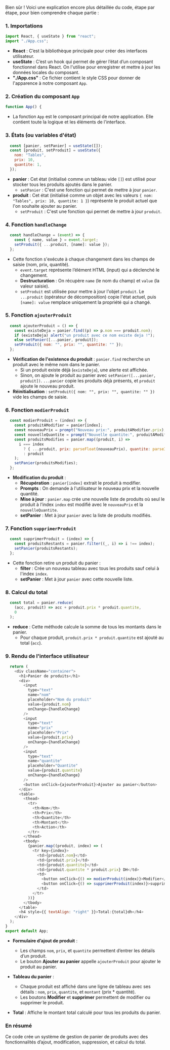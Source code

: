 Bien sûr ! Voici une explication encore plus détaillée du code, étape par étape, pour bien comprendre chaque partie :

### 1. Importations
```javascript
import React, { useState } from "react";
import "./App.css";
```
- **React** : C’est la bibliothèque principale pour créer des interfaces utilisateur.
- **useState** : C’est un hook qui permet de gérer l’état d’un composant fonctionnel dans React. On l'utilise pour enregistrer et mettre à jour les données locales du composant.
- **"./App.css"** : Ce fichier contient le style CSS pour donner de l'apparence à notre composant `App`.

### 2. Création du composant `App`
```javascript
function App() {
```
- La fonction `App` est le composant principal de notre application. Elle contient toute la logique et les éléments de l'interface.

### 3. États (ou variables d'état)
```javascript
  const [panier, setPanier] = useState([]);
  const [produit, setProduit] = useState({
    nom: "Tables",
    prix: 10,
    quantite: 1,
  });
```
- **panier** : Cet état (initialisé comme un tableau vide `[]`) est utilisé pour stocker tous les produits ajoutés dans le panier.
  - `setPanier` : C'est une fonction qui permet de mettre à jour `panier`.
- **produit** : Cet état (initialisé comme un objet avec les valeurs `{ nom: "Tables", prix: 10, quantite: 1 }`) représente le produit actuel que l'on souhaite ajouter au panier.
  - `setProduit` : C'est une fonction qui permet de mettre à jour `produit`.

### 4. Fonction `handleChange`
```javascript
  const handleChange = (event) => {
    const { name, value } = event.target;
    setProduit({ ...produit, [name]: value });
  };
```
- Cette fonction s'exécute à chaque changement dans les champs de saisie (nom, prix, quantité).
  - `event.target` représente l’élément HTML (input) qui a déclenché le changement.
  - **Destructuration** : On récupère `name` (le nom du champ) et `value` (la valeur saisie).
  - `setProduit` est utilisée pour mettre à jour l'objet `produit`. Le `...produit` (opérateur de décomposition) copie l'état actuel, puis `[name]: value` remplace uniquement la propriété qui a changé.

### 5. Fonction `ajouterProduit`
```javascript
  const ajouterProduit = () => {
    const existeDeja = panier.find((p) => p.nom === produit.nom);
    if (existeDeja) alert("un produit avec ce nom existe deja !");
    else setPanier([...panier, produit]);
    setProduit({ nom: "", prix: "", quantite: "" });
  };
```
- **Vérification de l'existence du produit** : `panier.find` recherche un produit avec le même nom dans le panier.
  - Si un produit existe déjà (`existeDeja`), une alerte est affichée.
  - Sinon, on ajoute le produit au panier avec `setPanier([...panier, produit])`. `...panier` copie les produits déjà présents, et `produit` ajoute le nouveau produit.
- **Réinitialisation** : `setProduit({ nom: "", prix: "", quantite: "" })` vide les champs de saisie.

### 6. Fonction `modierProduit`
```javascript
  const modierProduit = (index) => {
    const produitAModifier = panier[index];
    const nouveauPrix = prompt("Nouveau prix:", produitAModifier.prix);
    const nouvelleQuantite = prompt("Nouvelle quantite:", produitAModifier.quantite);
    const produitsModifies = panier.map((produit, i) =>
      i === index
        ? { ...produit, prix: parseFloat(nouveauPrix), quantite: parseInt(nouvelleQuantite, 10) }
        : produit
    );
    setPanier(produitsModifies);
  };
```
- **Modification du produit** :
  - **Récupération** : `panier[index]` extrait le produit à modifier.
  - **Prompts** : On demande à l'utilisateur le nouveau prix et la nouvelle quantité.
  - **Mise à jour** : `panier.map` crée une nouvelle liste de produits où seul le produit à l’index `index` est modifié avec le `nouveauPrix` et la `nouvelleQuantite`.
  - **setPanier** : Met à jour `panier` avec la liste de produits modifiés.

### 7. Fonction `supprimerProduit`
```javascript
  const supprimerProduit = (index) => {
    const produitsRestants = panier.filter((_, i) => i !== index);
    setPanier(produitsRestants);
  };
```
- Cette fonction retire un produit du panier :
  - **filter** : Crée un nouveau tableau avec tous les produits sauf celui à l'index `index`.
  - **setPanier** : Met à jour `panier` avec cette nouvelle liste.

### 8. Calcul du total
```javascript
  const total = panier.reduce(
    (acc, produit) => acc + produit.prix * produit.quantite,
    0
  );
```
- **reduce** : Cette méthode calcule la somme de tous les montants dans le panier. 
  - Pour chaque produit, `produit.prix * produit.quantite` est ajouté au total (`acc`).

### 9. Rendu de l'interface utilisateur
```javascript
  return (
    <div className="container">
      <h1>Panier de produits</h1>
      <div>
        <input
          type="text"
          name="nom"
          placeholder="Nom du produit"
          value={produit.nom}
          onChange={handleChange}
        />
        <input
          type="text"
          name="prix"
          placeholder="Prix"
          value={produit.prix}
          onChange={handleChange}
        />
        <input
          type="text"
          name="quantite"
          placeholder="Quantite"
          value={produit.quantite}
          onChange={handleChange}
        />
        <button onClick={ajouterProduit}>Ajouter au panier</button>
      </div>
      <table>
        <thead>
          <tr>
            <th>Nom</th>
            <th>Prix</th>
            <th>Quantite</th>
            <th>Montant</th>
            <th>Action</th>
          </tr>
        </thead>
        <tbody>
          {panier.map((produit, index) => (
            <tr key={index}>
              <td>{produit.nom}</td>
              <td>{produit.prix}</td>
              <td>{produit.quantite}</td>
              <td>{produit.quantite * produit.prix} DH</td>
              <td>
                <button onClick={() => modierProduit(index)}>Modifier</button>
                <button onClick={() => supprimerProduit(index)}>supprimer</button>
              </td>
            </tr>
          ))}
        </tbody>
      </table>
      <h4 style={{ textAlign: "right" }}>Total:{total}dh</h4>
    </div>
  );
}
export default App;
```

- **Formulaire d’ajout de produit** :
  - Les champs `nom`, `prix`, et `quantite` permettent d’entrer les détails d’un produit.
  - Le bouton **Ajouter au panier** appelle `ajouterProduit` pour ajouter le produit au panier.

- **Tableau du panier** :
  - Chaque produit est affiché dans une ligne de tableau avec ses détails : `nom`, `prix`, `quantite`, et `montant` (prix * quantité).
  - Les boutons **Modifier** et **supprimer** permettent de modifier ou supprimer le produit.

- **Total** : Affiche le montant total calculé pour tous les produits du panier.

### En résumé
Ce code crée un système de gestion de panier de produits avec des fonctionnalités d’ajout, modification, suppression, et calcul du total.